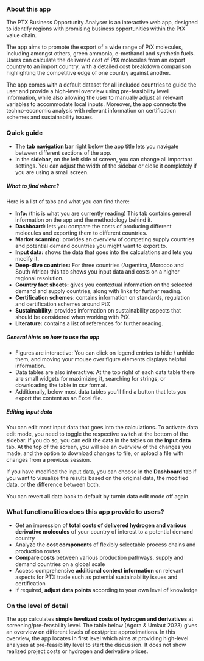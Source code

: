 ### About this app

The PTX Business Opportunity Analyser is an interactive web app, designed to identify regions with promising business opportunities within the PtX value chain.

The app aims to promote the export of a wide range of PtX molecules, including amongst others, green ammonia, e-methanol and synthetic fuels. Users can calculate the delivered cost of PtX molecules from an export country to an import country, with a detailed cost breakdown comparison highlighting the competitive edge of one country against another.

The app comes with a default dataset for all included countries to guide the user and provide a high-level overview using pre-feasibility level information, while also allowing the user to manually adjust all relevant variables to accommodate local inputs. Moreover, the app connects the techno-economic analysis with relevant information on certification schemes and sustainability issues.

### Quick guide

- The **tab navigation bar** right below the app title lets you navigate between different sections of the app.
- In the **sidebar**, on the left side of screen, you can change all important settings. You can adjust the width of the sidebar or close it completely if you are using a small screen.

##### What to find where?

Here is a list of tabs and what you can find there:

- **Info:** (this is what you are currently reading) This tab contains general information on the app and the methodology behind it.
- **Dashboard:** lets you compare the costs of producing different molecules and exporting them to different countries.
- **Market scanning:** provides an overview of competing supply countries and potential demand countries you might want to export to.
- **Input data:** shows the data that goes into the calculations and lets you modify it.
- **Deep-dive countries:** For three countries (Argentina, Morocco and South Africa) this tab shows you input data and costs on a higher regional resolution.
- **Country fact sheets:** gives you contextual information on the selected demand and supply countries, along with links for further reading.
- **Certification schemes**: contains information on standards, regulation and certification schemes around PtX
- **Sustainability:** provides information on sustainability aspects that should be considered when working with PtX.
- **Literature:** contains a list of references for further reading.

##### General hints on how to use the app

- Figures are interactive: You can click on legend entries to hide / unhide them, and moving your mouse over figure elements displays helpful information.
- Data tables are also interactive: At the top right of each data table there are small widgets for maximizing it, searching for strings, or downloading the table in csv format.
- Additionally, below most data tables you'll find a button that lets you export the content as an Excel file.

##### Editing input data

You can edit most input data that goes into the calculations. To activate data edit mode, you need to toggle the respective switch at the bottom of the sidebar. If you do so, you can edit the data in the tables on the **Input data** tab. At the top of the screen, you will see an overview of the changes you made, and the option to download changes to file, or upload a file with changes from a previous session.

If you have modified the input data, you can choose in the **Dashboard** tab if you want to visualize the results based on the original data, the modified data, or the difference between both.

You can revert all data back to  default by turnin data edit mode off again.

### What functionalities does this app provide to users?

- Get an impression of **total costs of delivered hydrogen and various derivative molecules** of your country of interest to a potential demand country
- Analyze the **cost components** of flexibly selectable process chains and production routes
- **Compare costs** between various production pathways, supply and demand countries on a global scale
- Access comprehensive **additional context information** on relevant aspects for PTX trade such as potential sustainability issues and certification
- If required, **adjust data points** according to your own level of knowledge

### On the level of detail

The app calculates **simple levelized costs of hydrogen and derivatives** at screening/pre-feasbility level.
The table below (Agora & Umlaut 2023) gives an overview on different levels of cost/price approximations.
In this overview, the app locates in first level which aims at providing high-level analyses at pre-feasibility level to start the discussion.
It does not show realized project costs or hydrogen and derivative prices.
